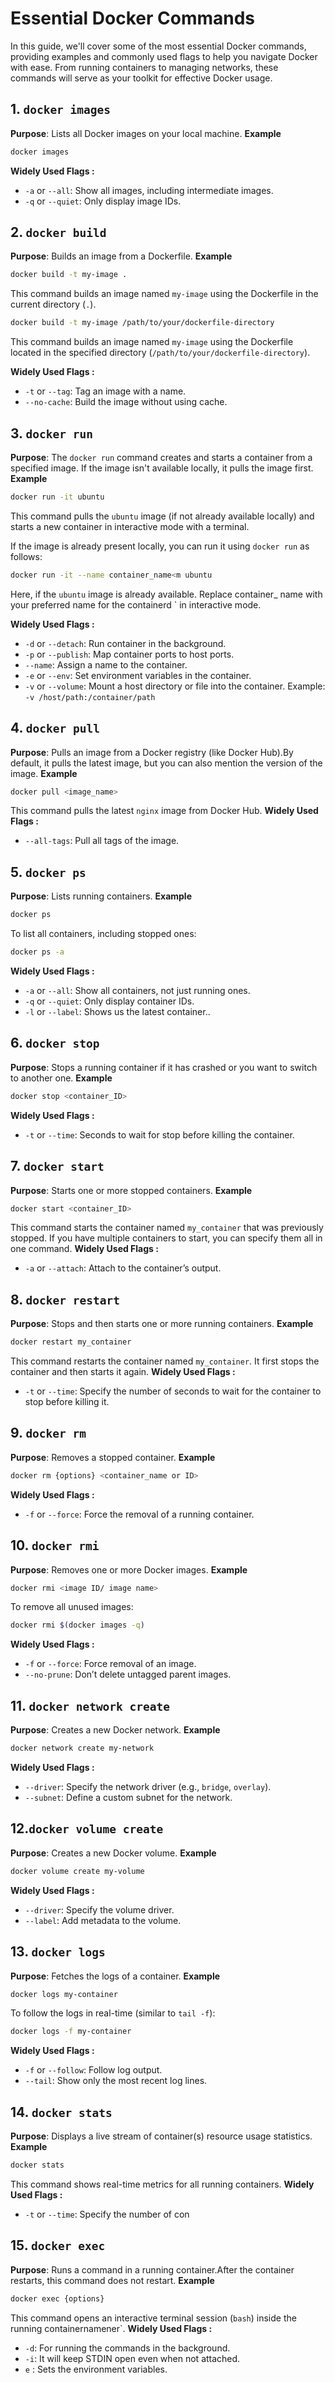 # Essential Docker Commands
In this guide, we'll cover some of the most essential Docker commands, providing examples and commonly used flags to help you navigate Docker with ease. From running containers to managing networks, these commands will serve as your toolkit for effective Docker usage.

## 1. `docker images`
**Purpose**: Lists all Docker images on your local machine.
**Example**  
```bash  
docker images  
```
**Widely Used Flags :** 
- `-a` or `--all`: Show all images, including intermediate images.  
- `-q` or `--quiet`: Only display image IDs.

## 2. `docker build`
**Purpose**: Builds an image from a Dockerfile.
**Example**  
```bash  
docker build -t my-image .  
```  
This command builds an image named `my-image` using the Dockerfile in the current directory (`.`).
```bash
docker build -t my-image /path/to/your/dockerfile-directory
```
This command builds an image named `my-image` using the Dockerfile located in the specified directory (`/path/to/your/dockerfile-directory`).

**Widely Used Flags :** 
- `-t` or `--tag`: Tag an image with a name.  
- `--no-cache`: Build the image without using cache.

## 3. `docker run`

**Purpose**: The `docker run` command creates and starts a container from a specified image. If the image isn't available locally, it pulls the image first.
**Example**  
```bash  
docker run -it ubuntu  
```  
This command pulls the `ubuntu` image (if not already available locally) and starts a new container in interactive mode with a terminal.

If the image is already present locally, you can run it using `docker run` as follows:
```bash
docker run -it --name container_name<m ubuntu
```
Here, if the `ubuntu` image is already available. Replace container_ name with your preferred name for the containerd ` in interactive mode.

**Widely Used Flags :**  
- `-d` or `--detach`: Run container in the background.  
- `-p` or `--publish`: Map container ports to host ports.  
- `--name`: Assign a name to the container.  
- `-e` or `--env`: Set environment variables in the container.
- `-v` or `--volume`: Mount a host directory or file into the container. Example: `-v /host/path:/container/path`

## 4. `docker pull`
**Purpose**: Pulls an image from a Docker registry (like Docker Hub).By default, it pulls the latest image, but you can also mention the version of the image.
**Example**  
```bash  
docker pull <image_name> 
```  
This command pulls the latest `nginx` image from Docker Hub.
**Widely Used Flags :**
- `--all-tags`: Pull all tags of the image.


## 5. `docker ps`
**Purpose**: Lists running containers.
**Example**  
```bash  
docker ps  
```  
To list all containers, including stopped ones:  
```bash  
docker ps -a  
```
**Widely Used Flags :**
- `-a` or `--all`: Show all containers, not just running ones.  
- `-q` or `--quiet`: Only display container IDs.
- `-l` or `--label`: Shows us the latest container..


## 6. `docker stop`
**Purpose**: Stops a running container if it has crashed or you want to switch to another one.
**Example**  
```bash  
docker stop <container_ID>
```
**Widely Used Flags :** 
- `-t` or `--time`: Seconds to wait for stop before killing the container.
## 7.  `docker start`
**Purpose**: Starts one or more stopped containers.
**Example**  
```bash  
docker start <container_ID>   
```  
This command starts the container named `my_container` that was previously stopped. If you have multiple containers to start, you can specify them all in one command.
**Widely Used Flags :** 
- `-a` or `--attach`: Attach to the container’s output.

## 8. `docker restart`
**Purpose**: Stops and then starts one or more running containers.
**Example**
```bash
docker restart my_container  
```
This command restarts the container named `my_container`. It first stops the container and then starts it again.
**Widely Used Flags :** 
- `-t` or `--time`: Specify the number of seconds to wait for the container to stop before killing it.

## 9. `docker rm`
**Purpose**: Removes a stopped container.
**Example**  
```bash  
docker rm {options} <container_name or ID>  
```
**Widely Used Flags :** 
- `-f` or `--force`: Force the removal of a running container.
## 10. `docker rmi`
**Purpose**: Removes one or more Docker images.
**Example**  
```bash  
docker rmi <image ID/ image name> 
```  
To remove all unused images:  
```bash  
docker rmi $(docker images -q)  
```
**Widely Used Flags :** 
- `-f` or `--force`: Force removal of an image.  
- `--no-prune`: Don’t delete untagged parent images.

## 11. `docker network create`
**Purpose**: Creates a new Docker network.
**Example**  
```bash  
docker network create my-network  
```
**Widely Used Flags :**
- `--driver`: Specify the network driver (e.g., `bridge`, `overlay`).  
- `--subnet`: Define a custom subnet for the network.
## 12.`docker volume create`
**Purpose**: Creates a new Docker volume.
**Example**  
```bash  
docker volume create my-volume  
```
**Widely Used Flags :** 
- `--driver`: Specify the volume driver.  
- `--label`: Add metadata to the volume.


## 13. `docker logs`
**Purpose**: Fetches the logs of a container.
**Example**  
```bash  
docker logs my-container  
```  
To follow the logs in real-time (similar to `tail -f`):  
```bash  
docker logs -f my-container  
```
**Widely Used Flags :** 
- `-f` or `--follow`: Follow log output.  
- `--tail`: Show only the most recent log lines.



## 14. `docker stats`
**Purpose**: Displays a live stream of container(s) resource usage statistics.
**Example**  
```bash  
docker stats  
```  
This command shows real-time metrics for all running containers.
**Widely Used Flags :** 
- `-t` or `--time`: Specify the number of con

## 15. `docker exec`
**Purpose**: Runs a command in a running container.After the container restarts, this command does not restart.
**Example**  
```bash  
docker exec {options} 
```  
This command opens an interactive terminal session (`bash`) inside the running containernamener`.
**Widely Used Flags :** 
- `-d`: For running the commands in the background.
- `-i`: It will keep STDIN open even when not attached.
- `e` : Sets the environment variables.
<!--stackedit_data:
eyJoaXN0b3J5IjpbLTE2NTAwNTY0MDEsMjQyMDUzNTMxLC0xMz
M4MDU5NzcsLTE5MTM1Mjg1MjMsLTgzOTI4MTMxNSw2NjczMjM3
ODAsLTk4NTA2NzI5NiwxODgwNTIxMTM4LDEwMjIxNzUwNTcsMT
AxMzY1MjAyOSwxODIzNDA1NzUyLC01NTQ0ODU4NzUsMzk5NzEz
MTEyLC0xMTkyNzQxNDQ1LC04MTEyODg1NjksLTE0MDc2MzI3MT
MsODczMTQ5MTk0LDU1NjMzNzk3NF19
-->
